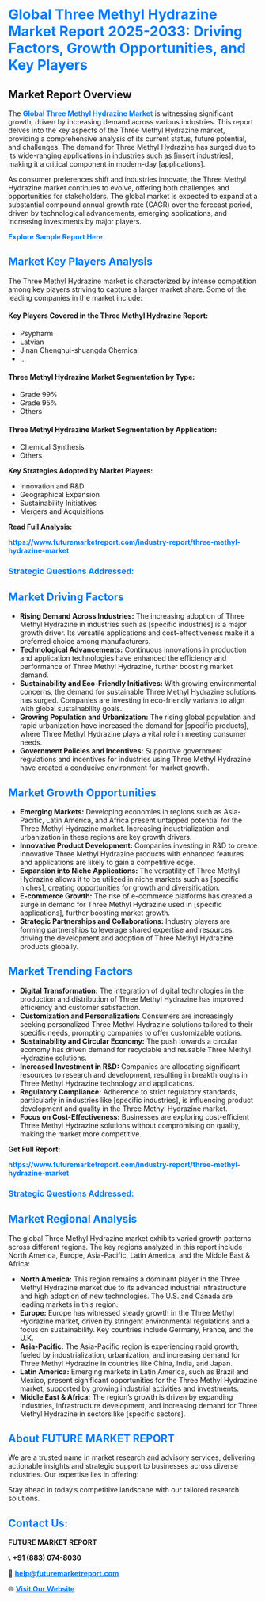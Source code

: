 <h1 style="color: #007BFF;">Global Three Methyl Hydrazine Market Report 2025-2033: Driving Factors, Growth Opportunities, and Key Players</h1>

<section id="overview">
<h2>Market Report Overview</h2>
<p>The <a href="https://www.futuremarketreport.com/industry-report/three-methyl-hydrazine-market" style="color: #007BFF; text-decoration: none;"><strong>Global Three Methyl Hydrazine Market</strong></a> is witnessing significant growth, driven by increasing demand across various industries. This report delves into the key aspects of the Three Methyl Hydrazine market, providing a comprehensive analysis of its current status, future potential, and challenges. The demand for Three Methyl Hydrazine has surged due to its wide-ranging applications in industries such as [insert industries], making it a critical component in modern-day [applications].</p>
<p>As consumer preferences shift and industries innovate, the Three Methyl Hydrazine market continues to evolve, offering both challenges and opportunities for stakeholders. The global market is expected to expand at a substantial compound annual growth rate (CAGR) over the forecast period, driven by technological advancements, emerging applications, and increasing investments by major players.</p>
</section>

<section id="overview">
<p><a href="https://www.futuremarketreport.com/request-sample/reportId=57513" style="color: #007BFF; text-decoration: none;"><strong>Explore Sample Report Here</strong></a></p>
</section>

<section id="key-players">
<h2 style="color: #007BFF;">Market Key Players Analysis</h2>
<p>The Three Methyl Hydrazine market is characterized by intense competition among key players striving to capture a larger market share. Some of the leading companies in the market include:</p>
<h4>Key Players Covered in the Three Methyl Hydrazine Report:</h4>
<ul><li>Psypharm</li><li>Latvian</li><li>Jinan Chenghui-shuangda Chemical</li><li>...</li></ul>
<h4>Three Methyl Hydrazine Market Segmentation by Type:</h4>
<ul><li>Grade 99%</li><li>Grade 95%</li><li>Others</li></ul>

<h4>Three Methyl Hydrazine Market Segmentation by Application:</h4>
<ul><li>Chemical Synthesis</li><li>Others</li></ul>
<p><strong>Key Strategies Adopted by Market Players:</strong></p>
<ul>
<li>Innovation and R&D</li>
<li>Geographical Expansion</li>
<li>Sustainability Initiatives</li>
<li>Mergers and Acquisitions</li>
</ul>
</section>

<section>
<p><strong>Read Full Analysis: </strong></p><a href="https://www.futuremarketreport.com/industry-report/three-methyl-hydrazine-market" style="color: #007BFF; text-decoration: none;"><strong>https://www.futuremarketreport.com/industry-report/three-methyl-hydrazine-market</strong></a>
<h3 style="color: #007BFF;">Strategic Questions Addressed:</h3>
</section>

<section id="driving-factors">
<h2 style="color: #007BFF;">Market Driving Factors</h2>
<ul>
<li><strong>Rising Demand Across Industries:</strong> The increasing adoption of Three Methyl Hydrazine in industries such as [specific industries] is a major growth driver. Its versatile applications and cost-effectiveness make it a preferred choice among manufacturers.</li>
<li><strong>Technological Advancements:</strong> Continuous innovations in production and application technologies have enhanced the efficiency and performance of Three Methyl Hydrazine, further boosting market demand.</li>
<li><strong>Sustainability and Eco-Friendly Initiatives:</strong> With growing environmental concerns, the demand for sustainable Three Methyl Hydrazine solutions has surged. Companies are investing in eco-friendly variants to align with global sustainability goals.</li>
<li><strong>Growing Population and Urbanization:</strong> The rising global population and rapid urbanization have increased the demand for [specific products], where Three Methyl Hydrazine plays a vital role in meeting consumer needs.</li>
<li><strong>Government Policies and Incentives:</strong> Supportive government regulations and incentives for industries using Three Methyl Hydrazine have created a conducive environment for market growth.</li>
</ul>
</section>

<section id="growth-opportunities">
<h2 style="color: #007BFF;">Market Growth Opportunities</h2>
<ul>
<li><strong>Emerging Markets:</strong> Developing economies in regions such as Asia-Pacific, Latin America, and Africa present untapped potential for the Three Methyl Hydrazine market. Increasing industrialization and urbanization in these regions are key growth drivers.</li>
<li><strong>Innovative Product Development:</strong> Companies investing in R&D to create innovative Three Methyl Hydrazine products with enhanced features and applications are likely to gain a competitive edge.</li>
<li><strong>Expansion into Niche Applications:</strong> The versatility of Three Methyl Hydrazine allows it to be utilized in niche markets such as [specific niches], creating opportunities for growth and diversification.</li>
<li><strong>E-commerce Growth:</strong> The rise of e-commerce platforms has created a surge in demand for Three Methyl Hydrazine used in [specific applications], further boosting market growth.</li>
<li><strong>Strategic Partnerships and Collaborations:</strong> Industry players are forming partnerships to leverage shared expertise and resources, driving the development and adoption of Three Methyl Hydrazine products globally.</li>
</ul>
</section>

<section id="trending-factors">
<h2 style="color: #007BFF;">Market Trending Factors</h2>
<ul>
<li><strong>Digital Transformation:</strong> The integration of digital technologies in the production and distribution of Three Methyl Hydrazine has improved efficiency and customer satisfaction.</li>
<li><strong>Customization and Personalization:</strong> Consumers are increasingly seeking personalized Three Methyl Hydrazine solutions tailored to their specific needs, prompting companies to offer customizable options.</li>
<li><strong>Sustainability and Circular Economy:</strong> The push towards a circular economy has driven demand for recyclable and reusable Three Methyl Hydrazine solutions.</li>
<li><strong>Increased Investment in R&D:</strong> Companies are allocating significant resources to research and development, resulting in breakthroughs in Three Methyl Hydrazine technology and applications.</li>
<li><strong>Regulatory Compliance:</strong> Adherence to strict regulatory standards, particularly in industries like [specific industries], is influencing product development and quality in the Three Methyl Hydrazine market.</li>
<li><strong>Focus on Cost-Effectiveness:</strong> Businesses are exploring cost-efficient Three Methyl Hydrazine solutions without compromising on quality, making the market more competitive.</li>
</ul>
</section>

<section>
<p><strong>Get Full Report: </strong></p><a href="https://www.futuremarketreport.com/industry-report/three-methyl-hydrazine-market" style="color: #007BFF; text-decoration: none;"><strong>https://www.futuremarketreport.com/industry-report/three-methyl-hydrazine-market</strong></a>
<h3 style="color: #007BFF;">Strategic Questions Addressed:</h3>
</section>


<section id="regional-analysis">
<h2 style="color: #007BFF;">Market Regional Analysis</h2>
<p>The global Three Methyl Hydrazine market exhibits varied growth patterns across different regions. The key regions analyzed in this report include North America, Europe, Asia-Pacific, Latin America, and the Middle East & Africa:</p>
<ul>
<li><strong>North America:</strong> This region remains a dominant player in the Three Methyl Hydrazine market due to its advanced industrial infrastructure and high adoption of new technologies. The U.S. and Canada are leading markets in this region.</li>
<li><strong>Europe:</strong> Europe has witnessed steady growth in the Three Methyl Hydrazine market, driven by stringent environmental regulations and a focus on sustainability. Key countries include Germany, France, and the U.K.</li>
<li><strong>Asia-Pacific:</strong> The Asia-Pacific region is experiencing rapid growth, fueled by industrialization, urbanization, and increasing demand for Three Methyl Hydrazine in countries like China, India, and Japan.</li>
<li><strong>Latin America:</strong> Emerging markets in Latin America, such as Brazil and Mexico, present significant opportunities for the Three Methyl Hydrazine market, supported by growing industrial activities and investments.</li>
<li><strong>Middle East & Africa:</strong> The region’s growth is driven by expanding industries, infrastructure development, and increasing demand for Three Methyl Hydrazine in sectors like [specific sectors].</li>
</ul>
</section>

<footer>
<h2 style="color: #007BFF;">About FUTURE MARKET REPORT</h2>
<p>We are a trusted name in market research and advisory services, delivering actionable insights and strategic support to businesses across diverse industries. Our expertise lies in offering:</p>

<p>Stay ahead in today’s competitive landscape with our tailored research solutions.</p>

<h2 style="color: #007BFF;">Contact Us:</h2>
<p><strong>FUTURE MARKET REPORT</strong></p>
<p>📞 <strong>+91 (883) 074-8030</strong></p>
<p>📧 <strong><a href="mailto:help@futuremarketreport.com" style="color: #007BFF;">help@futuremarketreport.com</a></strong></p>
<p>🌐 <strong><a href="https://www.futuremarketreport.com/" style="color: #007BFF;">Visit Our Website</a></strong></p>
</footer>